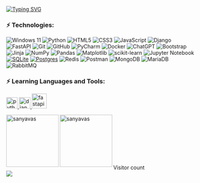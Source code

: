 
[![Typing SVG](https://readme-typing-svg.herokuapp.com?color=F7C500&pause=2000&weight=700&lines=Hello!+I'm+Sanyavas+Python+Developer)](https://git.io/typing-svg)

### ⚡ Technologies:
![Windows 11](https://img.shields.io/badge/Windows%2011-%230079d5.svg?style=plastic&logo=Windows%2011&logoColor=white)
![Python](https://img.shields.io/badge/python-3670A0?style=plastic&logo=python&logoColor=ffdd54)
![HTML5](https://img.shields.io/badge/-HTML5-E34F26?style=plastic&logo=html5&logoColor=white)
![CSS3](https://img.shields.io/badge/-CSS3-1572B6?style=plastic&logo=css3)
![JavaScript](https://img.shields.io/badge/-JavaScript-black?style=plastic&logo=javascript)
![Django](https://img.shields.io/badge/django-%23092E20.svg?style=plastic&logo=django&logoColor=white)
![FastAPI](https://img.shields.io/badge/FastAPI-005571?style=plastic&logo=fastapi)
![Git](https://img.shields.io/badge/-Git-black?style=plastic&logo=git)
![GitHub](https://img.shields.io/badge/-GitHub-181717?style=plastic&logo=github)
![PyCharm](https://img.shields.io/badge/pycharm-143?style=plastic&logo=pycharm&logoColor=black&color=black&labelColor=green)
![Docker](https://img.shields.io/badge/docker-%230db7ed.svg?style=plastic&logo=docker&logoColor=white)
![ChatGPT](https://img.shields.io/badge/chatGPT-74aa9c?style=plastic&logo=openai&logoColor=white)
![Bootstrap](https://img.shields.io/badge/bootstrap-%23563D7C.svg?style=plastic&logo=bootstrap&logoColor=white)
![Jinja](https://img.shields.io/badge/jinja-white.svg?style=plastic&logo=jinja&logoColor=black)
![NumPy](https://img.shields.io/badge/numpy-%23013243.svg?style=plastic&logo=numpy&logoColor=white)
![Pandas](https://img.shields.io/badge/pandas-%23150458.svg?style=plastic&logo=pandas&logoColor=white)
![Matplotlib](https://img.shields.io/badge/Matplotlib-%23ffffff.svg?style=plastic&logo=Matplotlib&logoColor=black)
![scikit-learn](https://img.shields.io/badge/scikit--learn-%23F7931E.svg?style=plastic&logo=scikit-learn&logoColor=white)
![Jupyter Notebook](https://img.shields.io/badge/jupyter-%23FA0F00.svg?style=plastic&logo=jupyter&logoColor=white)
[![SQLite](https://img.shields.io/badge/sqlite-%2307405e.svg?style=plastic&logo=sqlite&logoColor=white)](https://www.sqlite.org/index.html)
[![Postgres](https://img.shields.io/badge/postgres-%23316192.svg?style=plastic&logo=postgresql&logoColor=white)](https://www.postgresql.org/)
![Redis](https://img.shields.io/badge/redis-%23DD0031.svg?style=plastic&logo=redis&logoColor=white)
![Postman](https://img.shields.io/badge/Postman-FF6C37?style=plastic&logo=postman&logoColor=white)
![MongoDB](https://img.shields.io/badge/MongoDB-%234ea94b.svg?style=plastic&logo=mongodb&logoColor=white)
![MariaDB](https://img.shields.io/badge/MariaDB-003545?style=plastic&logo=mariadb&logoColor=white)
![RabbitMQ](https://img.shields.io/badge/Rabbitmq-FF6600?style=plastic&logo=rabbitmq&logoColor=white)

### ⚡ Learning Languages and Tools:
<p align="left"> 
<a href="https://www.python.org" target="_blank" rel="noreferrer" style="border: none;">
    <img src="https://upload.wikimedia.org/wikipedia/commons/f/f8/Python_logo_and_wordmark.svg" alt="python" height="30"/>
</a>
<a href="https://www.djangoproject.com" target="_blank" rel="noreferrer" style="border: none;">
    <img src="https://upload.wikimedia.org/wikipedia/commons/7/75/Django_logo.svg" alt="django" height="30"/>
</a> 
<a href="https://fastapi.tiangolo.com/" target="_blank" rel="noreferrer" style="border: none;">
    <img src="https://i0.wp.com/blog.knoldus.com/wp-content/uploads/2020/06/python-django.png" alt="fastapi" height="40"/> 
</a> 
</p>

<p><img align="left" src="https://github-profile-summary-cards.vercel.app/api/cards/profile-details?username=sanyavas&theme=solarized_dark" alt="sanyavas" height="140" /></p>
<p><img align="left" src="https://github-profile-summary-cards.vercel.app/api/cards/repos-per-language?username=sanyavas&theme=solarized_dark" alt="sanyavas" height="140" /><br><br><br><br><br><br><br></p>


<p align="left"> 
  Visitor count<br>
  <img src="https://profile-counter.glitch.me/sanyavas/count.svg" />
</p>
